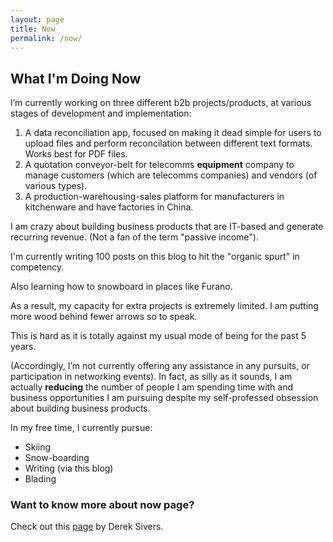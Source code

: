 ```yaml
---
layout: page
title: Now
permalink: /now/
---
```


## What I'm Doing Now

I’m currently working on three different b2b projects/products, at various stages of development and implementation:

1. A data reconciliation app, focused on making it dead simple for users to upload files and perform reconcilation between different text formats. Works best for PDF files.
2. A quotation conveyor-belt for telecomms **equipment** company to manage customers (which are telecomms companies) and vendors (of various types).
3. A production-warehousing-sales platform for manufacturers in kitchenware and have factories in China.

I am crazy about building business products that are IT-based and generate recurring revenue. (Not a fan of the term "passive income").

I'm currently writing 100 posts on this blog to hit the "organic spurt" in competency. 

Also learning how to snowboard in places like Furano.

As a result, my capacity for extra projects is extremely limited. I am putting more wood behind fewer arrows so to speak. 

This is hard as it is totally against my usual mode of being for the past 5 years.

(Accordingly, I’m not currently offering any assistance in any pursuits, or participation in networking events). In fact, as silly as it sounds, I am actually **reducing** the number of people I am spending time with and business opportunities I am pursuing despite my self-professed obsession about building business products.

In my free time, I currently pursue:

- Skiing
- Snow-boarding
- Writing (via this blog)
- Blading

### Want to know more about now page?

Check out this [page](http://nownownow.com/about) by Derek Sivers.

